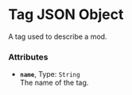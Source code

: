 # Tag JSON Object

A tag used to describe a mod.

### Attributes

* **`name`**, Type: `String`  
The name of the tag.
